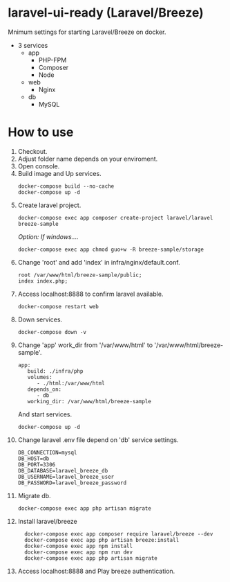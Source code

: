 # laravel-ui-ready (Laravel/Breeze)
Mnimum settings for starting Laravel/Breeze on docker.
+ 3 services
   + app
      + PHP-FPM    
      + Composer
      + Node
   + web
      + Nginx
   + db
      + MySQL

# How to use
1. Checkout. 
2. Adjust folder name depends on your enviroment.
3. Open console.
4. Build image and Up services.
   ```command:title
   docker-compose build --no-cache
   docker-compose up -d
   ```
5. Create laravel project.
   ```command:title
   docker-compose exec app composer create-project laravel/laravel breeze-sample
   ```
   *Option: If windows....*
   ```command:title
   docker-compose exec app chmod guo+w -R breeze-sample/storage
   ```
6. Change 'root' and add 'index' in infra/nginx/default.conf.
   ```default.conf:title
   root /var/www/html/breeze-sample/public;
   index index.php;
   ```
7. Access localhost:8888 to confirm laravel available.
   ```command:title
   docker-compose restart web
   ```
8. Down services.
   ```command:title
   docker-compose down -v
   ```
9. Change 'app' work_dir from '/var/www/html' to '/var/www/html/breeze-sample'.
   ```docker-compose.yml:title
   app:
      build: ./infra/php
      volumes: 
         - ./html:/var/www/html
      depends_on: 
         - db
      working_dir: /var/www/html/breeze-sample
   ```
   And start services.
   ```command:title
   docker-compose up -d
   ```
10. Change laravel .env file depend on 'db' service settings.
    ```.env:title
    DB_CONNECTION=mysql
    DB_HOST=db
    DB_PORT=3306
    DB_DATABASE=laravel_breeze_db
    DB_USERNAME=laravel_breeze_user
    DB_PASSWORD=laravel_breeze_password
    ```
11. Migrate db.
    ```command:title
    docker-compose exec app php artisan migrate
    ```
12. Install laravel/breeze
    ```command:title
      docker-compose exec app composer require laravel/breeze --dev
      docker-compose exec app php artisan breeze:install
      docker-compose exec app npm install
      docker-compose exec app npm run dev
      docker-compose exec app php artisan migrate
    ```
13. Access localhost:8888 and Play breeze authentication.